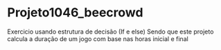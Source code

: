 # Projeto1046_beecrowd
Exercicio usando estrutura de decisão (If e else) Sendo que este projeto calcula a duração de um jogo com base nas horas inicial e final
